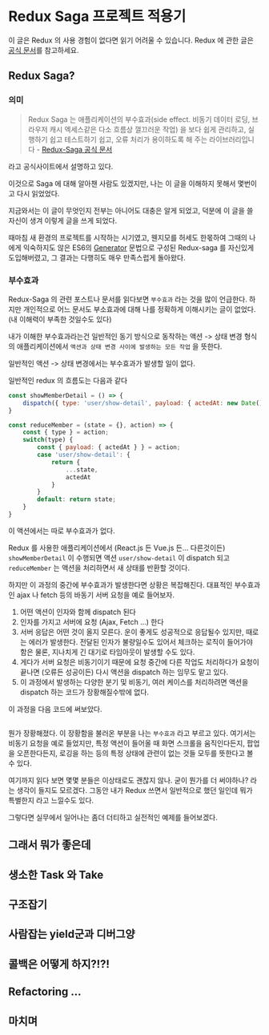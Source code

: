 # Redux Saga 프로젝트 적용기

이 글은 Redux 의 사용 경험이 없다면 읽기 어려울 수 있습니다.
Redux 에 관한 글은 [공식 문서](https://lunit.gitbook.io/redux-in-korean/)를 참고하세요.

## Redux Saga?

### 의미
>Redux Saga 는 애플리케이션의 부수효과(side effect. 비동기 데이터 로딩, 브라우저 캐시 엑세스같은 다소 흐름상 껄끄러운 작업) 을 보다 쉽게 관리하고, 실행하기 쉽고 테스트하기 쉽고, 오류 처리가 용이하도록 해 주는 라이브러리입니다 - [Redux-Saga 공식 문서](https://redux-saga.js.org/)

라고 공식사이트에서 설명하고 있다.

이것으로 Saga 에 대해 알아챈 사람도 있겠지만, 나는 이 글을 이해하지 못해서 몇번이고 다시 읽었었다.

지금와서는 이 글이 무엇인지 전부는 아니어도 대충은 알게 되었고, 덕분에 이 글을 쓸 자신이 생겨 이렇게 글을 쓰게 되었다.

때마침 새 환경의 프로젝트를 시작하는 시기였고, 웬지모를 허세도 한몫하여 그때의 나에게 익숙하지도 않은 ES6의 [Generator](https://www.google.co.kr/search?q=bsidesoft+Generator&oq=bsidesoft+Generator&aqs=chrome..69i57j69i60.1017j0j9&sourceid=chrome&ie=UTF-8) 문법으로 구성된 Redux-saga 를 자신있게 도입해버렸고, 그 결과는 다행히도 매우 만족스럽게 돌아왔다.

### 부수효과

Redux-Saga 의 관련 포스트나 문서를 읽다보면 `부수효과` 라는 것을 많이 언급한다. 하지만 개인적으로 어느 문서도 부소효과에 대해 나를 정확하게 이해시키는 글이 없었다. (내 이해력이 부족한 것일수도 있다)

내가 이해한 부수효과라는건 일반적인 동기 방식으로 동작하는 액션 -> 상태 변경 형식의 애플리케이션에서 `액션과 상태 변경 사이에 발생하는 모든 작업` 을 뜻한다.

일반적인 액션 -> 상태 변경에서는 부수효과가 발생할 일이 없다.

일반적인 redux 의 흐름도는 다음과 같다

```javascript
const showMemberDetail = () => {
    dispatch({ type: 'user/show-detail', payload: { actedAt: new Date() } });
}

const reduceMember = (state = {}, action) => {
    const { type } = action;
    switch(type) {
        const { payload: { actedAt } } = action;
        case 'user/show-detail': {
            return {
                ...state,
                actedAt
            }
        }
        default: return state;
    }
}
```
이 액션에서는 따로 부수효과가 없다.

Redux 를 사용한 애플리케이션에서 (React.js 든 Vue.js 든... 다른것이든) `showMemberDetail` 이 수행되면 액션 `user/show-detail` 이 dispatch 되고 `reduceMember` 는 액션을 처리하면서 새 상태를 반환할 것이다.

하지만 이 과정의 중간에 부수효과가 발생한다면 상황은 복잡해진다.
대표적인 부수효과인 ajax 나 fetch 등의 바동기 서버 요청을 예로 들어보자.

1. 어떤 액션이 인자와 함께 dispatch 된다
2. 인자를 가지고 서버에 요청 (Ajax, Fetch ...) 한다
3. 서버 응답은 어떤 것이 올지 모른다. 운이 좋게도 성공적으로 응답될수 있지만, 때로는 에러가 발생한다. 전달된 인자가 불량일수도 있어서 체크하는 로직이 들어가야 함은 물론, 지나치게 긴 대기로 타임아웃이 발생할 수도 있다.
4. 게다가 서버 요청은 비동기이기 때문에 요청 중간에 다른 작업도 처리하다가 요청이 끝나면 (오류든 성공이든) 다시 액션을 dispatch 하는 임무도 맡고 있다.
5. 이 과정에서 발생하는 다양한 분기 및 비동기, 여러 케이스를 처리하려면 액션을 dispatch 하는 코드가 장황해질수밖에 없다.

이 과정을 다음 코드에 써보았다.

```javascript
```

뭔가 장황해졌다.
이 장황함을 불러온 부분을 나는 `부수효과` 라고 부르고 있다. 여기서는 비동기 요청을 예로 들었지만, 특정 액션이 들어올 때 화면 스크롤을 움직인다든지, 팝업을 오픈한다든지, 로깅을 하는 등의 특정 상태에 관련이 없는 것들 모두를 뜻한다고 볼 수 있다.

여기까지 읽다 보면 몇몇 분들은 이상태로도 괜찮지 않나. 굳이 뭔가를 더 써야하나? 라는 생각이 들지도 모르겠다. 그동안 내가 Redux 쓰면서 일반적으로 했던 일인데 뭐가 특별한지 라고 느낄수도 있다.

그렇다면 실무에서 일어나는 좀더 더티하고 실전적인 예제를 들어보겠다.

## 그래서 뭐가 좋은데

## 생소한 Task 와 Take

## 구조잡기

## 사람잡는 yield군과 디버그양

## 콜백은 어떻게 하지?!?!

## Refactoring ...

## 마치며